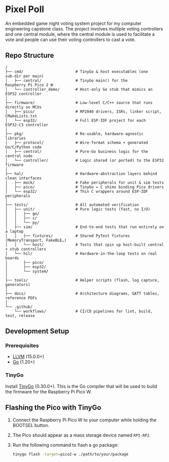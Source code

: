 # Pixel Poll

An embedded game night voting system project for my computer engineering capstone class. The project involves multiple voting controllers and one central module, where the central module is used to facilitate a vote and people can use their voting controllers to cast a vote.

## Repo Structure

```text
/
├── cmd/                       # TinyGo & host executables (one sub‑dir per main)
│   ├── central/               # TinyGo main() for the Raspberry Pi Pico 2 W
│   └── controller_demo/       # Host‑only Go stub that mimics an ESP32 controller
│
├── firmware/                  # Low‑level C/C++ source that runs directly on MCUs
│   ├── pico/                  # RP2040 drivers, ISRs, linker script, CMakeLists.txt
│   └── esp32/                 # Full ESP‑IDF project for each ESP32‑C3 controller
│
├── pkg/                       # Re‑usable, hardware‑agnostic libraries
│   ├── protocol/              # Wire‑format schema + generated Go/C/Python code
│   ├── central/               # Pure‑Go business logic for the central node
│   └── controller/            # Logic shared (or ported) to the ESP32 firmware
│
├── hal/                       # Hardware‑abstraction layers behind clean interfaces
│   ├── mock/                  # Fake peripherals for unit & sim tests
│   ├── pico/                  # TinyGo ↔ C shims binding Pico drivers
│   └── esp32/                 # Thin C wrappers around ESP‑IDF peripherals
│
├── tests/                     # All automated verification
│   ├── unit/                  # Pure logic tests (fast, no I/O)
│   │   ├── go/
│   │   ├── c/
│   │   └── py/
│   ├── sim/                   # End‑to‑end tests that run entirely on a laptop
│   │   ├── fixtures/          # Shared PyTest fixtures (MemoryTransport, FakeBLE…)
│   │   └── host/              # Tests that spin up host‑built central + stub controllers
│   └── hil/                   # Hardware‑in‑the‑loop tests on real boards
│       ├── pico/
│       ├── esp32/
│       └── system/
│
├── tools/                     # Helper scripts (flash, log capture, generators)
│
├── docs/                      # Architecture diagrams, GATT tables, reference PDFs
│
└── .github/
    └── workflows/             # CI/CD pipelines for lint, build, test, release
```

## Development Setup

### Prerequisites

- [LLVM](https://releases.llvm.org/download.html) (15.0.0+)
- [Go](https://go.dev/doc/install) (1.20+)

### TinyGo

Install [TinyGo](https://tinygo.org/getting-started/) (0.30.0+). This is the Go compiler that will be used to build the firmware for the Raspberry Pi Pico W.

## Flashing the Pico with TinyGo

1. Connect the Raspberry Pi Pico W to your computer while holding the BOOTSEL button.
2. The Pico should appear as a mass storage device named `RPI-RP2`.
3. Run the following command to flash a go package:

   ```bash
   tinygo flash -target=pico2-w ./path/to/your/package
   ```
